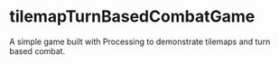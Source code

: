 # tilemapTurnBasedCombatGame
A simple game built with Processing to demonstrate tilemaps and turn based combat.
